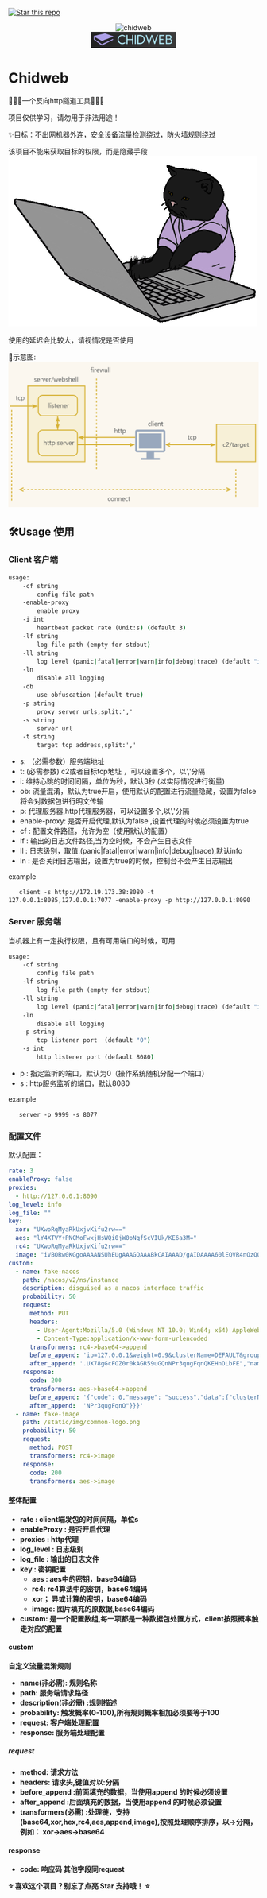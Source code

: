 


[![Star this repo](https://img.shields.io/badge/⭐-Star%20this%20repo-green)](https://github.com/Yyjccc/chidweb/stargazers)



<p align="center">
 <img src="asset/chidweb.ico" width="155" height="155" alt="chidweb">
<br/>
<a href="https://github.com/Yyjccc/chidweb/">
    <img src="asset/logo.png" alt="logo" style="max-width: 170px; height: auto;">
  </a>
</p>


# Chidweb

🚀🚀🚀一个反向http隧道工具🎉🎉🎉

项目仅供学习，请勿用于非法用途！



✨目标：不出网机器外连，安全设备流量检测绕过，防火墙规则绕过



该项目不能来获取目标的权限，而是隐藏手段
![](./asset/catcoding.gif)


使用的延迟会比较大，请视情况是否使用



📸示意图: 
![通信示意图](/asset/proc.jpg)

## 🛠️Usage 使用

### Client 客户端
```cmd
usage:
    -cf string
        config file path
    -enable-proxy
        enable proxy
    -i int
        heartbeat packet rate (Unit:s) (default 3)
    -lf string
        log file path (empty for stdout)
    -ll string
        log level (panic|fatal|error|warn|info|debug|trace) (default "info")
    -ln
        disable all logging
    -ob
        use obfuscation (default true)
    -p string
        proxy server urls,split:','
    -s string
        server url
    -t string
        target tcp address,split:','
```
- s: （必需参数）服务端地址
- t: (必需参数) c2或者目标tcp地址 ，可以设置多个，以','分隔
- i: 维持心跳的时间间隔，单位为秒，默认3秒 (以实际情况进行衡量)
- ob: 流量混淆，默认为true开启，使用默认的配置进行流量隐藏，设置为false将会对数据包进行明文传输
- p: 代理服务器,http代理服务器，可以设置多个,以','分隔
- enable-proxy: 是否开启代理,默认为false ,设置代理的时候必须设置为true
- cf : 配置文件路径，允许为空（使用默认的配置）
- lf : 输出的日志文件路径,当为空时候，不会产生日志文件
- ll : 日志级别，取值:(panic|fatal|error|warn|info|debug|trace),默认info
- ln : 是否关闭日志输出，设置为true的时候，控制台不会产生日志输出


example
```shell
   client -s http://172.19.173.38:8080 -t 127.0.0.1:8085,127.0.0.1:7077 -enable-proxy -p http://127.0.0.1:8090
```



### Server 服务端
当机器上有一定执行权限，且有可用端口的时候，可用

```cmd
usage:
    -cf string 
        config file path
    -lf string
        log file path (empty for stdout)
    -ll string
        log level (panic|fatal|error|warn|info|debug|trace) (default "info")
    -ln
        disable all logging
    -p string
        tcp listener port  (default "0")
    -s int
        http listener port (default 8080)
```


- p : 指定监听的端口，默认为0（操作系统随机分配一个端口）
- s : http服务监听的端口，默认8080


example
```shell
   server -p 9999 -s 8077 
```



### 配置文件

默认配置：
```yaml
rate: 3
enableProxy: false
proxies:
  - http://127.0.0.1:8090
log_level: info
log_file: ""
key:
  xor: "UXwoRqMyaRkUxjvKifu2rw=="
  aes: "lY4XTVY+PNCMoFwxjHsWQi0jW0oNqfScVIUk/KE6a3M="
  rc4: "UXwoRqMyaRkUxjvKifu2rw=="
  image: "iVBORw0KGgoAAAANSUhEUgAAAGQAAABkCAIAAAD/gAIDAAAA60lEQVR4nOzQQQkAIADAQBH7V9YK7iXCXYKxtQe35uuAn5gVmBWYFZgVmBWYFZgVmBWYFZgVmBWYFZgVmBWYFZgVmBWYFZgVmBWYFZgVmBWYFZgVmBWYFZgVmBWYFZgVmBWYFZgVmBWYFZgVmBWYFZgVmBWYFZgVmBWYFZgVmBWYFZgVmBWYFZgVmBWYFZgVmBWYFZgVmBWYFZgVmBWYFZgVmBWYFZgVmBWYFZgVmBWYFZgVmBWYFZgVmBWYFZgVmBWYFZgVmBWYFZgVmBWYFZgVmBWYFZgVmBWYFZgVmBWYFZgVmBWcAAAA///rKQHKXVy7dAAAAABJRU5ErkJggg=="
custom:
  - name: fake-nacos
    path: /nacos/v2/ns/instance
    description: disguised as a nacos interface traffic
    probability: 50
    request:
      method: PUT
      headers:
        - User-Agent:Mozilla/5.0 (Windows NT 10.0; Win64; x64) AppleWebKit/537.36 (KHTML, like Gecko) Chrome/131.0.0.0 Safari/537.36
        - Content-Type:application/x-www-form-urlencoded
      transformers: rc4->base64->append
      before_append: 'ip=127.0.0.1&weight=0.9&clusterName=DEFAULT&groupName=DEFAULT_GROUP&ephemeral=true&metadata={"driver-class-name":"com.mysql.cj.jdbc.Driver","jwt":"eyJhbGciOiJIUzI1NiIsInR5cCI6IkpXVC1QbHVzIn0.eyJzdW'
      after_append: '.UX78gGcFOZ0r0kAGR59uGQnNPr3qugFqnQKEHnOLbFE","namespace":"public","data":"eyJzdWIiOiUX78gGcFOZ0r0kAGR59uGQnNPr3qugFqnQKEHnOLbFEUzI1NiIsInR5cCIiOTE2MjM5cCI6IkpXVC1cCI6IkpXVC1"}'
    response:
      code: 200
      transformers: aes->base64->append
      before_append: '{"code": 0,"message": "success","data":{"clusterName":"DEFAULT","weight":1.0,"healthy": true,"instanceId": null,"metadata":{"data":"eyJzdWI'
      after_append:  'NPr3qugFqnQ"}}}'
  - name: fake-image
    path: /static/img/common-logo.png
    probability: 50
    request:
      method: POST
      transformers: rc4->image
    response:
      code: 200
      transformers: aes->image
```

#### 整体配置

- <b>rate<b/> : client端发包的时间间隔，单位s
- enableProxy : 是否开启代理
- proxies : http代理
- log_level : 日志级别
- log_file : 输出的日志文件
- key : 密钥配置
    - aes : aes中的密钥，base64编码
    - rc4: rc4算法中的密钥，base64编码
    - xor； 异或计算的密钥，base64编码
    - image: 图片填充的原数据,base64编码
- custom: 是一个配置数组,每一项都是一种数据包处置方式，client按照概率触走对应的配置

#### custom
自定义流量混淆规则
- name(非必需): 规则名称
- path: 服务端请求路径
- description(非必需) :规则描述
- probability: 触发概率(0-100),所有规则概率相加必须要等于100
- request: 客户端处理配置
- response: 服务端处理配置


##### request
- method: 请求方法
- headers: 请求头,键值对以:分隔
- before_append :前面填充的数据，当使用append 的时候必须设置
- after_append :后面填充的数据，当使用append 的时候必须设置
- transformers(必需) :处理链，支持(base64,xor,hex,rc4,aes,append,image),按照处理顺序排序，以->分隔，例如： xor->aes->base64

#### response
- code: 响应码
其他字段同request



⭐ **喜欢这个项目？别忘了点亮 Star 支持哦！** ⭐
